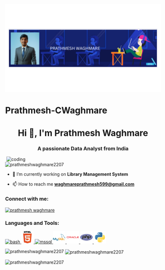 ![logo](https://github.com/PrathmeshWaghmare2207/Prathmesh-CWaghmare/blob/main/Untitled%20design%20(1).png)
# Prathmesh-CWaghmare
<h1 align="center">Hi 👋, I'm Prathmesh Waghmare</h1>
<h3 align="center">A passionate Data Analyst from India</h3>
<img align="right" alt="coding"width="500"src="https://camo.githubusercontent.com/27c3c96f9f2a8155f00d24e97d6a1984556a10aa3f7a5d27ec0e4c3100adca24/68747470733a2f2f7777772e6c616d626461746573742e636f6d2f7265736f75726365732f696d616765732f6e65777332342e676966">

<p align="left"> <img src="https://komarev.com/ghpvc/?username=prathmeshwaghmare2207&label=Profile%20views&color=0e75b6&style=flat" alt="prathmeshwaghmare2207" /> </p>

- 🔭 I’m currently working on **Library Management System**

- 📫 How to reach me **waghmareprathmesh599@gmail.com**

<h3 align="left">Connect with me:</h3>
<p align="left">
<a href="https://linkedin.com/in/prathmesh waghmare" target="blank"><img align="center" src="https://raw.githubusercontent.com/rahuldkjain/github-profile-readme-generator/master/src/images/icons/Social/linked-in-alt.svg" alt="prathmesh waghmare" height="30" width="40" /></a>
</p>

<h3 align="left">Languages and Tools:</h3>
<p align="left"> <a href="https://www.gnu.org/software/bash/" target="_blank" rel="noreferrer"> <img src="https://www.vectorlogo.zone/logos/gnu_bash/gnu_bash-icon.svg" alt="bash" width="40" height="40"/> </a> <a href="https://www.w3.org/html/" target="_blank" rel="noreferrer"> <img src="https://raw.githubusercontent.com/devicons/devicon/master/icons/html5/html5-original-wordmark.svg" alt="html5" width="40" height="40"/> </a> <a href="https://www.microsoft.com/en-us/sql-server" target="_blank" rel="noreferrer"> <img src="https://www.svgrepo.com/show/303229/microsoft-sql-server-logo.svg" alt="mssql" width="40" height="40"/> </a> <a href="https://www.mysql.com/" target="_blank" rel="noreferrer"> <img src="https://raw.githubusercontent.com/devicons/devicon/master/icons/mysql/mysql-original-wordmark.svg" alt="mysql" width="40" height="40"/> </a> <a href="https://www.oracle.com/" target="_blank" rel="noreferrer"> <img src="https://raw.githubusercontent.com/devicons/devicon/master/icons/oracle/oracle-original.svg" alt="oracle" width="40" height="40"/> </a> <a href="https://www.php.net" target="_blank" rel="noreferrer"> <img src="https://raw.githubusercontent.com/devicons/devicon/master/icons/php/php-original.svg" alt="php" width="40" height="40"/> </a> <a href="https://www.python.org" target="_blank" rel="noreferrer"> <img src="https://raw.githubusercontent.com/devicons/devicon/master/icons/python/python-original.svg" alt="python" width="40" height="40"/> </a> </p>

<p><img align="left" src="https://github-readme-stats.vercel.app/api/top-langs?username=prathmeshwaghmare2207&show_icons=true&locale=en&layout=compact" alt="prathmeshwaghmare2207" /></p>

<p>&nbsp;<img align="center" src="https://github-readme-stats.vercel.app/api?username=prathmeshwaghmare2207&show_icons=true&locale=en" alt="prathmeshwaghmare2207" /></p>

<p><img align="center" src="https://github-readme-streak-stats.herokuapp.com/?user=prathmeshwaghmare2207&" alt="prathmeshwaghmare2207" /></p>

